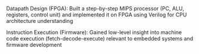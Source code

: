 Datapath Design (FPGA): Built a step-by-step MIPS processor (PC, ALU, registers, control unit) and implemented it on FPGA using Verilog for CPU architecture understanding

Instruction Execution (Firmware): Gained low-level insight into machine code execution (fetch-decode-execute) relevant to embedded systems and firmware development
